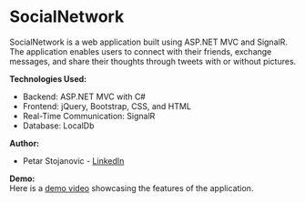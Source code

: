 # SocialNetwork

SocialNetwork is a web application built using ASP.NET MVC and SignalR. The application enables users to connect with their friends, exchange messages, and share their thoughts through tweets with or without pictures.

**Technologies Used:**
- Backend: ASP.NET MVC with C#
- Frontend: jQuery, Bootstrap, CSS, and HTML
- Real-Time Communication: SignalR
- Database: LocalDb

**Author:**
- Petar Stojanovic - [LinkedIn](https://www.linkedin.com/in/petar-stojanovic-404266236/)

**Demo:**<br />
Here is a [demo video](https://www.youtube.com/watch?v=p5bEOGw_SdA) showcasing the features of the application.
